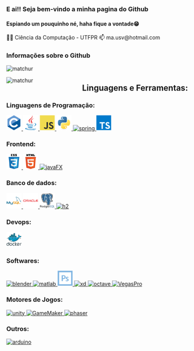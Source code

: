### E ai!! Seja bem-vindo a minha pagina do Github

<h4> Espiando um pouquinho né, haha fique a vontade😁 </h4>
👨‍💻  Ciência da Computação - UTFPR
📫  ma.usv@hotmail.com

<h3> Informações sobre o Github </h3>


<p>&nbsp;<img align="left" width = "200" src="https://github-readme-stats.vercel.app/api?username=matchur&show_icons=true&locale=pt-br" alt="matchur" /></p>
<p><img align="left" width = "200" src="https://github-readme-streak-stats.herokuapp.com/?user=matchur&" alt="matchur" /></p>


<h2>Linguagens e Ferramentas:


<h3 align="left">Linguagens de Programação:</h3>



<a href="https://www.cprogramming.com/" target="_blank" rel="noreferrer"> <img src="https://raw.githubusercontent.com/devicons/devicon/master/icons/c/c-original.svg" alt="c" width="40" height="40"/> </a><a href="https://www.java.com" target="_blank" rel="noreferrer"> <img src="https://raw.githubusercontent.com/devicons/devicon/master/icons/java/java-original.svg" alt="java" width="40" height="40"/> </a><a href="https://developer.mozilla.org/en-US/docs/Web/JavaScript" target="_blank" rel="noreferrer"> <img src="https://raw.githubusercontent.com/devicons/devicon/master/icons/javascript/javascript-original.svg" alt="javascript" width="40" height="40"/> </a><a href="https://www.python.org" target="_blank" rel="noreferrer"> <img src="https://raw.githubusercontent.com/devicons/devicon/master/icons/python/python-original.svg" alt="python" width="40" height="40"/> </a><a href="https://spring.io/" target="_blank" rel="noreferrer"> <img src="https://www.vectorlogo.zone/logos/springio/springio-icon.svg" alt="spring" width="40" height="40"/> </a><a href="https://www.typescriptlang.org/" target="_blank" rel="noreferrer"> <img src="https://raw.githubusercontent.com/devicons/devicon/master/icons/typescript/typescript-original.svg" alt="typescript" width="40" height="40"/> </a>


<h3 align="left">Frontend:</h3>

<p align="left">

<a href="https://www.w3schools.com/css/" target="_blank" rel="noreferrer"> <img src="https://raw.githubusercontent.com/devicons/devicon/master/icons/css3/css3-original-wordmark.svg" alt="css3" width="40" height="40"/> </a><a href="https://www.w3.org/html/" target="_blank" rel="noreferrer"> <img src="https://raw.githubusercontent.com/devicons/devicon/master/icons/html5/html5-original-wordmark.svg" alt="html5" width="40" height="40"/> </a><a href="https://openjfx.io/" target="_blank" rel="noreferrer"> <img src="https://www.qfs.de/fileadmin/Webdata/logos-icons/JavaFX.png" alt="javaFX" width="40" height="40"/> </a>  

</p>

<h3 align="left">Banco de dados:</h3>

<p align="left">

<a href="https://www.mysql.com/" target="_blank" rel="noreferrer"> <img src="https://raw.githubusercontent.com/devicons/devicon/master/icons/mysql/mysql-original-wordmark.svg" alt="mysql" width="40" height="40"/> </a><a href="https://www.oracle.com/" target="_blank" rel="noreferrer"> <img src="https://raw.githubusercontent.com/devicons/devicon/master/icons/oracle/oracle-original.svg" alt="oracle" width="40" height="40"/> </a><a href="https://www.postgresql.org" target="_blank" rel="noreferrer"> <img src="https://raw.githubusercontent.com/devicons/devicon/master/icons/postgresql/postgresql-original-wordmark.svg" alt="postgresql" width="40" height="40"/> </a><a href="https://www.h2database.com/html/main.html" target="_blank" rel="noreferrer"> <img src="http://www.h2database.com/html/images/h2-logo-2.png" alt="h2" width="60" height="40"/> </a>  



</p>

<h3 align="left">Devops:</h3>

<p align="left">

<a href="https://www.docker.com/" target="_blank" rel="noreferrer"> <img src="https://raw.githubusercontent.com/devicons/devicon/master/icons/docker/docker-original-wordmark.svg" alt="docker" width="40" height="40"/> </a> 

</p>

<h3 align="left">Softwares:</h3>

<p align="left">

<a href="https://www.blender.org/" target="_blank" rel="noreferrer"> <img src="https://download.blender.org/branding/community/blender_community_badge_white.svg" alt="blender" width="40" height="40"/> </a><a href="https://www.mathworks.com/" target="_blank" rel="noreferrer"> <img src="https://upload.wikimedia.org/wikipedia/commons/2/21/Matlab_Logo.png" alt="matlab" width="40" height="40"/> </a><a href="https://www.photoshop.com/en" target="_blank" rel="noreferrer"> <img src="https://raw.githubusercontent.com/devicons/devicon/master/icons/photoshop/photoshop-line.svg" alt="photoshop" width="40" height="40"/> </a><a href="https://www.adobe.com/products/xd.html" target="_blank" rel="noreferrer"> <img src="https://cdn.worldvectorlogo.com/logos/adobe-xd.svg" alt="xd" width="40" height="40"/> </a> 
<a href="https://octave.org/" target="_blank" rel="noreferrer"> <img src="https://upload.wikimedia.org/wikipedia/commons/6/6a/Gnu-octave-logo.svg" alt="octave" width="40" height="40"/> </a><a href="https://www.vegascreativesoftware.com/" target="_blank" rel="noreferrer"> <img src="https://upload.wikimedia.org/wikipedia/commons/3/39/Vegas_Pro_15.0.png" alt="VegasPro" width="40" height="40"/> </a>




</p>

<h3 align="left">Motores de Jogos:</h3>

<p align="left">

<a href="https://unity.com/" target="_blank" rel="noreferrer"> <img src="https://www.vectorlogo.zone/logos/unity3d/unity3d-icon.svg" alt="unity" width="40" height="40"/> </a> 
<a href="https://gamemaker.io/" target="_blank" rel="noreferrer"> <img src="https://icon-library.com/images/gamemaker-icon/gamemaker-icon-13.jpg" alt="GameMaker" width="40" height="40"/> </a> 
<a href="https://phaser.io/" target="_blank" rel="noreferrer"> <img src="https://phaser.io/images/logo/logo-download-vector.png" alt="phaser" width="40" height="40"/> </a> 



</p>

<h3 align="left">Outros:</h3>

<p align="left">

<a href="https://www.arduino.cc/" target="_blank" rel="noreferrer"> <img src="https://cdn.worldvectorlogo.com/logos/arduino-1.svg" alt="arduino" width="40" height="40"/> </a>

</p>





















